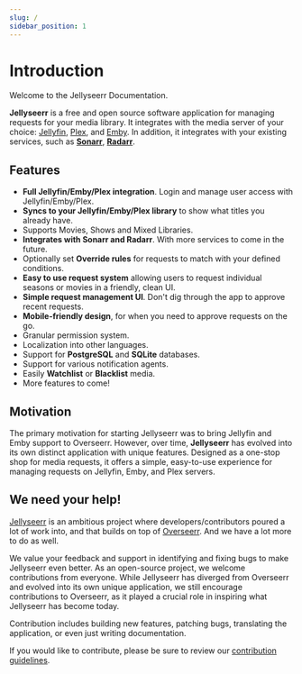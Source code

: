 ```yaml
---
slug: /
sidebar_position: 1
---
```


# Introduction

Welcome to the Jellyseerr Documentation.

**Jellyseerr** is a free and open source software application for managing requests for your media library. It integrates with the media server of your choice: [Jellyfin](https://jellyfin.org), [Plex](https://plex.tv), and [Emby](https://emby.media/). In addition, it integrates with your existing services, such as **[Sonarr](https://sonarr.tv/)**, **[Radarr](https://radarr.video/)**.

## Features

- **Full Jellyfin/Emby/Plex integration**. Login and manage user access with Jellyfin/Emby/Plex.
- **Syncs to your Jellyfin/Emby/Plex library** to show what titles you already have.
- Supports Movies, Shows and Mixed Libraries.
- **Integrates with Sonarr and Radarr**. With more services to come in the future.
- Optionally set **Override rules** for requests to match with your defined conditions.
- **Easy to use request system** allowing users to request individual seasons or movies in a friendly, clean UI.
- **Simple request management UI**. Don't dig through the app to approve recent requests.
- **Mobile-friendly design**, for when you need to approve requests on the go.
- Granular permission system.
- Localization into other languages.
- Support for **PostgreSQL** and **SQLite** databases.
- Support for various notification agents.
- Easily **Watchlist** or **Blacklist** media.
- More features to come!

## Motivation

The primary motivation for starting Jellyseerr was to bring Jellyfin and Emby support to Overseerr. However, over time, **Jellyseerr** has evolved into its own distinct application with unique features. Designed as a one-stop shop for media requests, it offers a simple, easy-to-use experience for managing requests on Jellyfin, Emby, and Plex servers.

## We need your help!

[Jellyseerr](https://github.com/Fallenbagel/jellyseerr) is an ambitious project where developers/contributors poured a lot of work into, and that builds on top of [Overseerr](https://github.com/sct/overseerr). And we have a lot more to do as well.

We value your feedback and support in identifying and fixing bugs to make Jellyseerr even better. As an open-source project, we welcome contributions from everyone. While Jellyseerr has diverged from Overseerr and evolved into its own unique application, we still encourage contributions to Overseerr, as it played a crucial role in inspiring what Jellyseerr has become today.

Contribution includes building new features, patching bugs, translating the application, or even just writing documentation.

If you would like to contribute, please be sure to review our [contribution guidelines](https://github.com/fallenbagel/jellyseerr/blob/develop/CONTRIBUTING.md).
